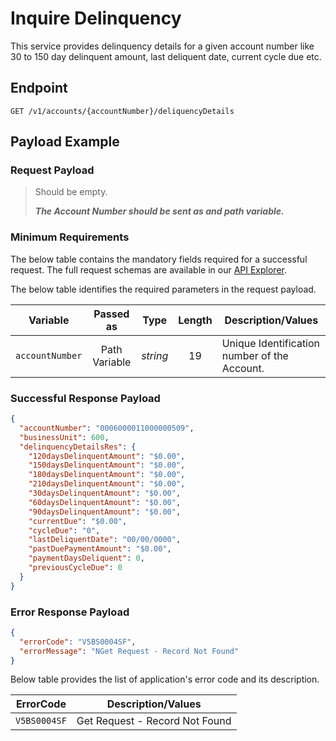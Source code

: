 # Inquire Delinquency

 This service provides delinquency details for a given account number like 30 to 150 day delinquent amount, last deliquent date, current cycle due etc.

## Endpoint

`GET /v1/accounts/{accountNumber}/deliquencyDetails`

## Payload Example

### Request Payload

>Should be empty. 
>
>***The Account Number should be sent as and path variable.***


### Minimum Requirements

The below table contains the mandatory fields required for a successful request. The full request schemas are available in our [API Explorer](../api/?type=get&path=/v1/accounts/{accountNumber}/deliquencyDetails).

The below table identifies the required parameters in the request payload.

| Variable | Passed as | Type | Length | Description/Values |
| -------- | :-------: | :--: | :------------: | ------------------ |
| `accountNumber` | Path Variable | *string* | 19 | Unique Identification number of the Account. | 

### Successful Response Payload

```json
{
  "accountNumber": "0006000011000000509",
  "businessUnit": 600,
  "delinquencyDetailsRes": {
    "120daysDelinquentAmount": "$0.00",
    "150daysDelinquentAmount": "$0.00",
    "180daysDelinquentAmount": "$0.00",
    "210daysDelinquentAmount": "$0.00",
    "30daysDelinquentAmount": "$0.00",
    "60daysDelinquentAmount": "$0.00",
    "90daysDelinquentAmount": "$0.00",
    "currentDue": "$0.00",
    "cycleDue": "0",
    "lastDeliquentDate": "00/00/0000",
    "pastDuePaymentAmount": "$0.00",
    "paymentDaysDeliquent": 0,
    "previousCycleDue": 0
  }
}
```

### Error Response Payload

```json
{
  "errorCode": "V5BS0004SF",
  "errorMessage": "NGet Request - Record Not Found"  
}
```

Below table provides the list of application's error code and its description.

| ErrorCode |  Description/Values |
| --------  | ------------------ |
| `V5BS0004SF` | Get Request - Record Not Found |